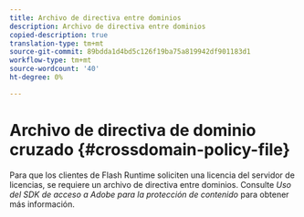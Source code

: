 ```yaml
---
title: Archivo de directiva entre dominios
description: Archivo de directiva entre dominios
copied-description: true
translation-type: tm+mt
source-git-commit: 89bdda1d4bd5c126f19ba75a819942df901183d1
workflow-type: tm+mt
source-wordcount: '40'
ht-degree: 0%

---
```



# Archivo de directiva de dominio cruzado {#crossdomain-policy-file}

Para que los clientes de Flash Runtime soliciten una licencia del servidor de licencias, se requiere un archivo de directiva entre dominios. Consulte *Uso del SDK de acceso a Adobe para la protección de contenido* para obtener más información.

